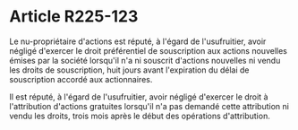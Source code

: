 # Article R225-123

Le nu-propriétaire d'actions est réputé, à l'égard de l'usufruitier, avoir négligé d'exercer le droit préférentiel de souscription aux actions nouvelles émises par la société lorsqu'il n'a ni souscrit d'actions nouvelles ni vendu les droits de souscription, huit jours avant l'expiration du délai de souscription accordé aux actionnaires.

Il est réputé, à l'égard de l'usufruitier, avoir négligé d'exercer le droit à l'attribution d'actions gratuites lorsqu'il n'a pas demandé cette attribution ni vendu les droits, trois mois après le début des opérations d'attribution.
